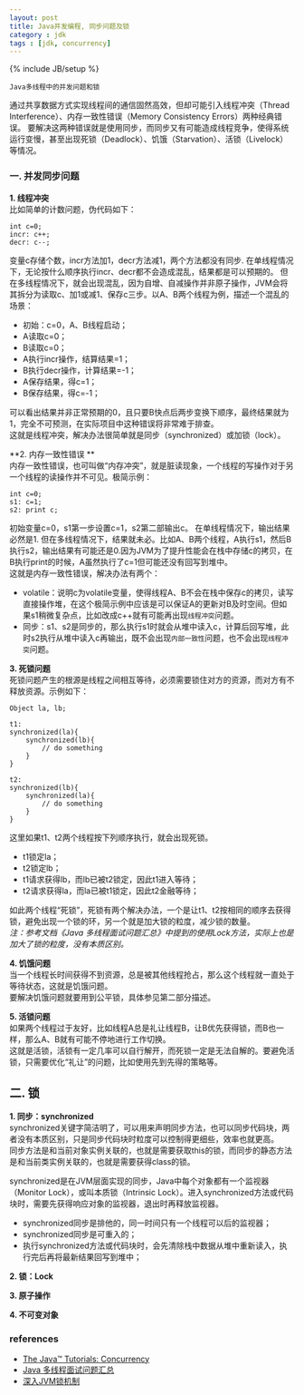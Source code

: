 ```yaml
---
layout: post
title: Java并发编程, 同步问题及锁
category : jdk
tags : [jdk, concurrency]
---
```

{% include JB/setup %}


`Java多线程中的并发问题和锁`  

通过共享数据方式实现线程间的通信固然高效，但却可能引入线程冲突（Thread Interference）、内存一致性错误（Memory Consistency Errors）两种经典错误。
要解决这两种错误就是使用同步，而同步又有可能造成线程竞争，使得系统运行变慢，甚至出现死锁（Deadlock）、饥饿（Starvation）、活锁（Livelock）等情况。


### 一. 并发同步问题
  
**1. 线程冲突**  
比如简单的计数问题，伪代码如下：  

	int c=0;
	incr: c++;
	decr: c--;

变量c存储个数，incr方法加1，decr方法减1，两个方法都没有同步.
在单线程情况下，无论按什么顺序执行incr、decr都不会造成混乱，结果都是可以预期的。
但在多线程情况下，就会出现混乱，因为自增、自减操作并非原子操作，JVM会将其拆分为读取c、加1或减1、保存c三步。以A、B两个线程为例，描述一个混乱的场景：  

+ 初始：c=0，A、B线程启动；
+ A读取c=0；
+ B读取c=0；
+ A执行incr操作，结算结果=1；
+ B执行decr操作，计算结果=-1；
+ A保存结果，得c=1；
+ B保存结果，得c=-1；

可以看出结果并非正常预期的0，且只要B快点后两步变换下顺序，最终结果就为1，完全不可预测，在实际项目中这种错误将非常难于排查。  
这就是线程冲突，解决办法很简单就是同步（synchronized）或加锁（lock）。  


**2. 内存一致性错误 **  
内存一致性错误，也可叫做“内存冲突”，就是脏读现象，一个线程的写操作对于另一个线程的读操作并不可见。极简示例：  

	int c=0;
	s1: c=1;
	s2: print c;

初始变量c=0，s1第一步设置c=1，s2第二部输出c。
在单线程情况下，输出结果必然是1.
但在多线程情况下，结果就未必。比如A、B两个线程，A执行s1，然后B执行s2，输出结果有可能还是0.因为JVM为了提升性能会在栈中存储c的拷贝，在B执行print的时候，A虽然执行了c=1但可能还没有回写到堆中。  
这就是内存一致性错误，解决办法有两个：  

+ volatile：说明c为volatile变量，使得线程A、B不会在栈中保存c的拷贝，读写直接操作堆，在这个极简示例中应该是可以保证A的更新对B及时空间。但如果s1稍微复杂点，比如改成c++就有可能再出现`线程冲突`问题。
+ 同步：s1、s2是同步的，那么执行s1时就会从堆中读入c，计算后回写堆，此时s2执行从堆中读入c再输出，既不会出现`内部一致性`问题，也不会出现`线程冲突`问题。  


**3. 死锁问题**  
死锁问题产生的根源是线程之间相互等待，必须需要锁住对方的资源，而对方有不释放资源。示例如下：  

	Object la, lb;
	
	t1:
	synchronized(la){
		synchronized(lb){
			// do something
		}
	}
	
	t2:
	synchronized(lb){
		synchronized(la){
			// do something
		}
	}

这里如果t1、t2两个线程按下列顺序执行，就会出现死锁。  

+ t1锁定la；
+ t2锁定lb；
+ t1请求获得lb，而lb已被t2锁定，因此t1进入等待；
+ t2请求获得la，而la已被t1锁定，因此t2金融等待；

如此两个线程“死锁”，死锁有两个解决办法，一个是让t1、t2按相同的顺序去获得锁，避免出现一个锁的环，另一个就是加大锁的粒度，减少锁的数量。  
*注：参考文档《Java 多线程面试问题汇总》中提到的使用Lock方法，实际上也是加大了锁的粒度，没有本质区别。*  


**4. 饥饿问题**  
当一个线程长时间获得不到资源，总是被其他线程抢占，那么这个线程就一直处于等待状态，这就是饥饿问题。  
要解决饥饿问题就要用到公平锁，具体参见第二部分描述。  


**5. 活锁问题**  
如果两个线程过于友好，比如线程A总是礼让线程B，让B优先获得锁，而B也一样，那么A、B就有可能不停地进行工作切换。  
这就是活锁，活锁有一定几率可以自行解开，而死锁一定是无法自解的。要避免活锁，只需要优化“礼让”的问题，比如使用先到先得的策略等。  


## 二. 锁

**1. 同步：synchronized**  
synchronized关键字简洁明了，可以用来声明同步方法，也可以同步代码块，两者没有本质区别，只是同步代码块时粒度可以控制得更细些，效率也就更高。  
同步方法是和当前对象实例关联的，也就是需要获取this的锁，而同步的静态方法是和当前类实例关联的，也就是需要获得class的锁。  

synchronized是在JVM层面实现的同步，Java中每个对象都有一个监视器（Monitor Lock），或叫本质锁（Intrinsic Lock）。进入synchronized方法或代码块时，需要先获得响应对象的监视器，退出时再释放监视器。  

+ synchronized同步是排他的，同一时间只有一个线程可以后的监视器；
+ synchronized同步是可重入的；
+ 执行synchronized方法或代码块时，会先清除栈中数据从堆中重新读入，执行完后再将最新结果回写到堆中；


**2. 锁：Lock**  



**3. 原子操作**  


**4. 不可变对象**  



### references

+ [The Java™ Tutorials: Concurrency](http://docs.oracle.com/javase/tutorial/essential/concurrency/sync.html)
+ [Java 多线程面试问题汇总](http://www.ituring.com.cn/article/111835)
+ [深入JVM锁机制](http://wenku.baidu.com/view/41480552f01dc281e53af090.html)

